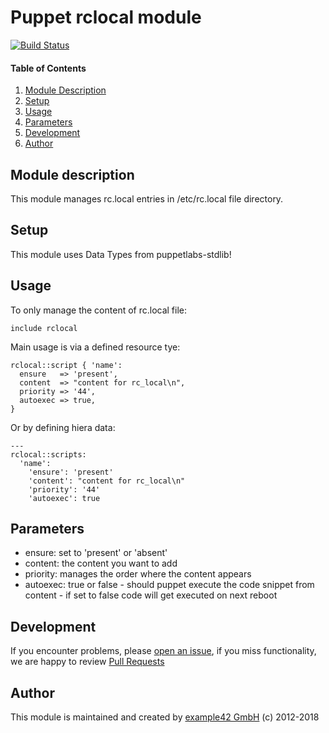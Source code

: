 # Puppet rclocal module

[![Build Status](https://travis-ci.org/example42/puppet-rclocal.png?branch=master)](https://travis-ci.org/example42/puppet-rclocal)

#### Table of Contents
1. [Module Description](#module-description)
1. [Setup](#setup)
1. [Usage](#usage)
1. [Parameters](#parameters)
1. [Development](#development)
1. [Author](#author)

## Module description
This module manages rc.local entries in /etc/rc.local file directory.

## Setup

This module uses Data Types from puppetlabs-stdlib!

## Usage

To only manage the content of rc.local file:

    include rclocal

Main usage is via a defined resource tye:

    rclocal::script { 'name':
      ensure   => 'present',
      content  => "content for rc_local\n",
      priority => '44',
      autoexec => true,
    }

Or by defining hiera data:

    ---
    rclocal::scripts:
      'name':
        'ensure': 'present'
        'content': "content for rc_local\n"
        'priority': '44'
        'autoexec': true

## Parameters

- ensure: set to 'present' or 'absent'
- content: the content you want to add
- priority: manages the order where the content appears
- autoexec: true or false - should puppet execute the code snippet from content - if set to false code will get executed on next reboot

## Development

If you encounter problems, please [open an issue](https://github.com/example42/puppet-rclocal/issues/new), if you miss functionality, we are happy to review [Pull Requests](https://github.com/example42/puppet-rclocal/pulls)

## Author

This module is maintained and created by [example42 GmbH](https://example42.com) (c) 2012-2018

